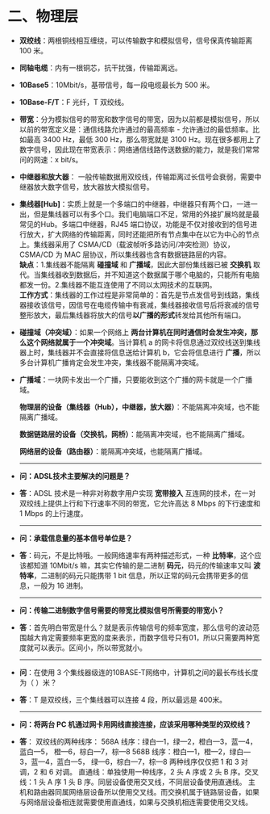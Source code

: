 # 二、物理层

* **双绞线**：两根铜线相互缠绕，可以传输数字和模拟信号，信号保真传输距离 100 米。

* **同轴电缆**：内有一根铜芯，抗干扰强，传输距离远。

* **10Base5**：10Mbit/s，基带信号，每一段电缆最长为 500 米。

* **10Base-F/T**：F 光纤，T 双绞线。

* **带宽**：分为模拟信号的带宽和数字信号的带宽，因为以前都是模拟信号，所以以前的带宽定义是：通信线路允许通过的最高频率 - 允许通过的最低频率。比如最高 3400 Hz，最低 300 Hz，那么带宽就是 3100 Hz。现在很多都用上了数字信号，因此现在带宽表示：网络通信线路传送数据的能力，就是我们常常问的网速：x bit/s。

* **中继器和放大器**：  一般传输数据用双绞线，传输距离过长信号会衰弱，需要中继器放大数字信号，放大器放大模拟信号。

* **集线器[Hub]**：实质上就是一个多端口的中继器，中继器只有两个口，一进一出，但是集线器可以有多个口。我们电脑端口不足，常用的外接扩展坞就是最常见的Hub。多端口中继器，RJ45 端口协议，功能是不仅对接收到的信号进行放大，扩大网络的传输距离，同时还能把所有节点集中在以它为中心的节点上。集线器采用了 CSMA/CD（载波帧听多路访问/冲突检测）协议，CSMA/CD 为 MAC 层协议，所以集线器也含有数据链路层的内容。\
  **缺点**：1.集线器不能隔离 **碰撞域** 和 **广播域**，因此大部份集线器已被 **交换机** 取代。当集线器收到数据后，并不知道这个数据属于哪个电脑的，只能所有电脑都发一份。2.集线器不能互连使用了不同以太网技术的互联网。\
  **工作方式**：集线器的工作过程是非常简单的：首先是节点发信号到线路，集线器接收该信号，因信号在电缆传输中有衰减，集线器接收信号后将衰减的信号整形放大，最后集线器将放大的信号**以广播的形式**转发给其他所有端口。
  
* **碰撞域（冲突域）**：如果一个网络上 **两台计算机在同时通信时会发生冲突，那么这个网络就属于一个冲突域**。当计算机 a 的网卡将信息通过双绞线送到集线器上时，集线器并不会直接将信息送给计算机 b，它会将信息进行 **广播**，所以多台计算机广播肯定会发生冲突，集线器不能隔离冲突域。

* **广播域**：一块网卡发出一个广播，只要能收到这个广播的网卡就是一个广播域。

  **物理层的设备（集线器（Hub），中继器，放大器）**：不能隔离冲突域，也不能隔离广播域。
  
  **数据链路层的设备（交换机，网桥）**：能隔离冲突域，也不能隔离广播域。
  
  **网络层的设备（路由器）**：能隔离冲突域，也能隔离广播域。
  
  ****
  
* **问：ADSL技术主要解决的问题是？**

* **答**：ADSL 技术是一种非对称数字用户实现 **宽带接入** 互连网的技术，在一对双绞线上提供上行和下行速率不同的带宽，它允许高达 8 Mbps 的下行速度和 1 Mbps 的上行速度。

  ****

* **问：承载信息量的基本信号单位是？**
* **答**：码元，不是比特哦。一般网络速率有两种描述形式，一种 **比特率**，这个应该都知道 10Mbit/s 嘛，其实它传输的是二进制 **码元**，码元的传输速率又叫 **波特率**，二进制的码元只能携带 1 bit 信息，所以正常的码元会携带更多的信息，一般为 16 进制。
  
  ****
  
* **问：传输二进制数字信号需要的带宽比模拟信号所需要的带宽小？**
* **答**：首先明白带宽是什么？就是表示传输信号的频率宽度，那么信号的波动范围越大肯定需要频率更宽的度来表示，而数字信号只有01，所以只需要两种宽度就可以表示。区间小，所以带宽就小。
  
  ****
  
* **问**：在使用 3 个集线器级连的10BASE-T网络中，计算机之间的最长布线长度为（  ）米？
* **答**：T 是双绞线，三个集线器可以连接 4 段，所以最远是 400米。
  
  ****
  
* **问：将两台 PC 机通过网卡用网线直接连接，应该采用哪种类型的双绞线？**
* **答**：  双绞线的两种线序：
  568A 线序：绿白—1，绿—2，橙白—3，蓝—4，蓝白—5， 橙—6，棕白—7，棕—8
  568B 线序：橙白—1，橙—2，绿白—3，蓝—4，蓝白—5， 绿—6，棕白—7，棕—8
  两种线序仅仅把 1 和 3 对调，2 和 6 对调。
  直通线：单独使用一种线序，2 头 A 序或 2 头 B 序。交叉线：1 头 A 序 1 头 B 序。同层设备使用交叉线，不同层设备使用直通线。
  主机和路由器同属网络层设备所以使用交叉线。而交换机属于链路层设备，如果与网络层设备相连就需要使用直通线，如果与交换机相连需要使用交叉线。